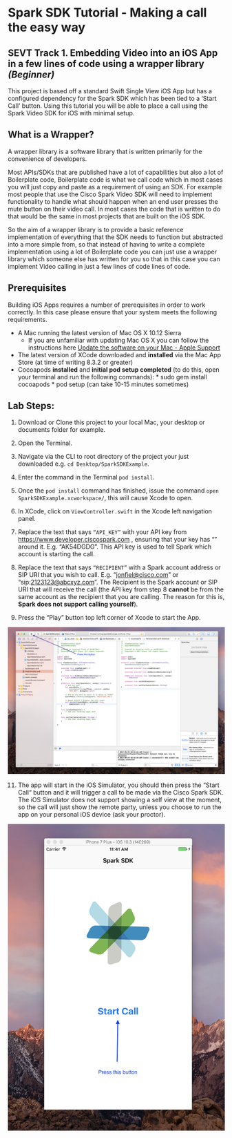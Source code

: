 # Spark SDK Tutorial - Making a call the easy way

## SEVT Track 1. Embedding Video into an iOS App in a few lines of code using a wrapper library *(Beginner)*
This project is based off a standard Swift Single View iOS App but has a configured dependency for the Spark SDK which has been tied to a ‘Start Call’ button. Using this tutorial you will be able to place a call using the Spark Video SDK for iOS with minimal setup.

## What is a Wrapper?
A wrapper library is a software library that is written primarily for the convenience of developers. 

Most APIs/SDKs that are published have a lot of capabilities but also a lot of Boilerplate code, Boilerplate code is what we call code which in most cases you will just copy and paste as a requirement of   using an SDK. For example most people that use the Cisco Spark Video SDK will need to implement functionality to handle what should happen when an end user presses the mute button on their video call. In most cases the code that is written to do that would be the same in most projects that are built on the iOS SDK. 

So the aim of a wrapper library is to provide a basic reference implementation of everything that the SDK needs to function but abstracted into a more simple from, so that instead of having to write a complete implementation using a lot of Boilerplate code you can just use a wrapper library which someone else has written for you so that in this case you can implement Video calling in just a few lines of code lines of code.

## Prerequisites
Building iOS Apps requires a number of prerequisites in order to work correctly. In this case please ensure that your system meets the following requirements.

* A Mac running the latest version of Mac OS X 10.12 Sierra
	- If you are unfamiliar with updating Mac OS X you can follow the instructions here [Update the software on your Mac - Apple Support](https://support.apple.com/en-us/HT201541)
* The latest version of XCode downloaded and **installed** via the Mac App Store (at time of writing 8.3.2 or greater)
* Cocoapods **installed** and **initial pod setup completed** (to do this, open your terminal and run the following commands):
		* sudo gem install cocoapods
		* pod setup (can take 10-15 minutes sometimes)


## Lab Steps:
1. Download or Clone this project to your local Mac, your desktop or documents folder for example.
2. Open the Terminal.

3. Navigate via the CLI to root directory of the project your just downloaded e.g. `cd Desktop/SparkSDKExample`.

4. Enter the command in the Terminal `pod install`.

5. Once the `pod install` command has finished, issue the command `open SparkSDKExample.xcworkspace/`, this will cause Xcode to open.

6. In XCode, click on `ViewController.swift` in the Xcode left navigation panel.

7. Replace the text that says `“API_KEY”` with your API key from https://www.developer.ciscospark.com , ensuring that your key has “” around it. E.g. “AK54DGDG”. This API key is used to tell Spark which account is starting the call.

8. Replace the text that says `“RECIPIENT”` with a Spark account address or SIP URI that you wish to call. E.g. “jonfiel@cisco.com” or “sip:2123123@abcxyz.com”. The Recipient is the Spark account or SIP URI that will receive the call (the API key from step 8 **cannot** be from the same account as the recipient that you are calling. The reason for this is, **Spark does not support calling yourself**).

9. Press the “Play” button top left corner of Xcode to start the App.

![Alt text](/TutorialAssets/playButton.png "Play Button Example")


11. The app will start in the iOS Simulator, you should then press the “Start Call“ button and it will trigger a call to be made via the Cisco Spark SDK. The iOS Simulator does not support showing a self view at the moment, so the call will just show the remote party, unless you choose to run the app on your personal iOS device (ask your proctor).

![Alt text](/TutorialAssets/startCall.png "Start Call Example")

